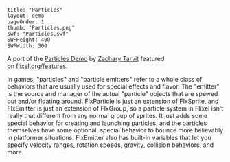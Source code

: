 ```
title: "Particles"
layout: demo
pageOrder: 1
thumb: "Particles.png"
swf: "Particles.swf"
SWFHeight: 400
SWFWidth: 300
```

A port of the [Particles Demo](https://github.com/TestSubject06/ParticlesDemo/)&nbsp;by&nbsp;[Zachary Tarvit](https://twitter.com/TestSubject06)&nbsp;featured on&nbsp;[flixel.org/features](http://flixel.org/features.html).

In games, "particles" and "particle emitters" refer to a whole class of behaviors that are usually used for special effects and flavor. The "emitter" is the source and manager of the actual "particle" objects that are spewed out and/or floating around. FlxParticle is just an extension of FlxSprite, and FlxEmitter is just an extension of FlxGroup, so a particle system in Flixel isn't really that different from any normal group of sprites. It just adds some special behavior for creating and launching particles, and the particles themselves have some optional, special behavior to bounce more believably in platformer situations. FlxEmitter also has built-in variables that let you specify velocity ranges, rotation speeds, gravity, collision behaviors, and more.&nbsp;